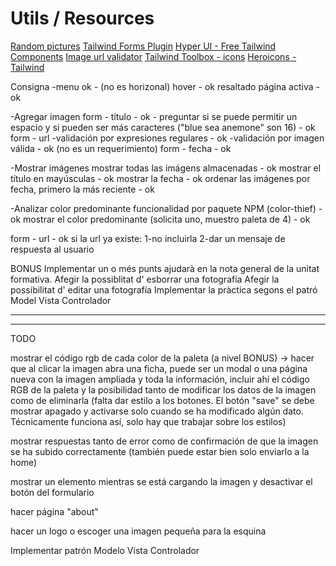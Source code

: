 # Utils / Resources
[Random pictures](https://www.pexels.com/es-es/)
[Tailwind Forms Plugin](https://github.com/tailwindlabs/tailwindcss-forms)
[Hyper UI - Free Tailwind Components](https://www.hyperui.dev/)
[Image url validator](https://www.npmjs.com/package/image-url-validator)
[Tailwind Toolbox - icons](https://www.tailwindtoolbox.com/icons)
[Heroicons - Tailwind](https://heroicons.com/)



Consigna
-menu 
ok - (no es horizonal)
hover - ok
resaltado página activa - ok

-Agregar imagen
form - título - ok - preguntar si se puede permitir un espacio y si pueden ser más caracteres ("blue sea anemone" son 16) - ok
form - url
    -validación por expresiones regulares - ok
    -validación por imagen válida - ok (no es un requerimiento)
form - fecha - ok

-Mostrar imágenes
mostrar todas las imágens almacenadas - ok
mostrar el título en mayúsculas - ok
mostrar la fecha - ok
ordenar las imágenes por fecha, primero la más reciente - ok

-Analizar color predominante
funcionalidad por paquete NPM (color-thief) - ok
mostrar el color predominante (solicita uno, muestro paleta de 4) - ok

form - url - ok
si la url ya existe:
1-no incluirla
2-dar un mensaje de respuesta al usuario


BONUS
Implementar un o més punts ajudarà en la nota general de la unitat formativa.
Afegir la possiblitat d' esborrar una fotografía
Afegir la possibilitat d' editar una fotografía
Implementar la pràctica segons el patró Model Vista Controlador
*********************************************************************



********************************************************************
TODO


mostrar el código rgb de cada color de la paleta
(a nivel BONUS) -> hacer que al clicar la imagen abra una ficha, puede ser un modal o una página nueva con la imagen ampliada y toda la información, incluir ahí el código RGB de la paleta y la posibilidad tanto de modificar los datos de la imagen como de eliminarla
(falta dar estilo a los botones. El botón "save" se debe mostrar apagado y activarse solo cuando se ha modificado algún dato. Técnicamente funciona así, solo hay que trabajar sobre los estilos)

mostrar respuestas tanto de error como de confirmación de que la imagen se ha subido correctamente (también puede estar bien solo enviarlo a la home)

mostrar un elemento mientras se está cargando la imagen y desactivar el botón del formulario

hacer página "about"

hacer un logo o escoger una imagen pequeña para la esquina

Implementar patrón Modelo Vista Controlador



